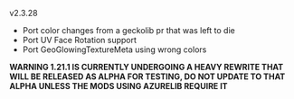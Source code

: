 v2.3.28

- Port color changes from a geckolib pr that was left to die
- Port UV Face Rotation support
- Port GeoGlowingTextureMeta using wrong colors

**WARNING 1.21.1 IS CURRENTLY UNDERGOING A HEAVY REWRITE THAT WILL BE RELEASED AS ALPHA FOR TESTING, DO NOT UPDATE TO THAT ALPHA UNLESS THE MODS USING AZURELIB REQUIRE IT**